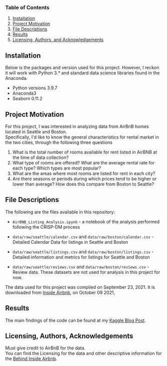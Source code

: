 
### Table of Contents

1. [Installation](#installation)
2. [Project Motivation](#motivation)
3. [File Descriptions](#files)
4. [Results](#results)
5. [Licensing, Authors, and Acknowledgements](#licensing)

## Installation <a name="installation"></a>

Below is the packages and version used for this project. However, I reckon it will work with Python 3.* and standard data science libraries found in the Anaconda. 
+ Python versions 3.9.7
+ Anaconda3
+ Seaborn 0.11.2

## Project Motivation<a name="motivation"></a>

For this project, I was interested in analyzing data from AirBnB homes located in Seattle and Boston.  
Specifically, I'd like to know the general characteristics for rental market in the two cities, through the following three questions

1. What is the total number of rooms available for rent listed in AirBNB at the time of data collection? 
2. What type of rooms are offered? What are the average rental rate for each type? Which types are most popular? 
3. What are the areas where most rooms are listed for rent in each city? 
4. Are there seasons or periods during which prices tend to be higher or lower than average? How does this compare from Boston to Seattle?


## File Descriptions <a name="files"></a>

The following are the files available in this repository:

* `AirBNB_Listing_Analysis.ipynb` - a notebook of the analysis performed following the CRISP-DM process

* `data/raw/seattle/calendar.csv` and `data/raw/boston/calendar.csv` - Detailed Calendar Data for listings in Seattle and Boston

* `data/raw/seattle/listings.csv` and `data/raw/boston/listings.csv` - Detailed information and metrics for listings for Seattle and Boston

* `data/raw/seattle/reviews.csv` and `data/raw/boston/reviews.csv` - Review data. These datasets are not used for analysis in this project for now. 

The data used for this project was complied on September 23, 2021. It is downloaded from [Inside Airbnb](http://insideairbnb.com/get-the-data.html), on October 09 2021,

## Results<a name="results"></a>

The main findings of the code can be found at my [Kaggle Blog Post](to-be-written).

## Licensing, Authors, Acknowledgements<a name="licensing"></a>

Must give credit to AirBnB for the data.  
You can find the Licensing for the data and other descriptive information for the [Behind Inside Airbnb](https://www.kaggle.com/thuytrinht4/airbnb-listings-analysis-seattle-vs-boston).  